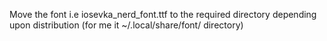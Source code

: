 Move the font i.e iosevka_nerd_font.ttf to the required
directory depending upon distribution
(for me it ~/.local/share/font/  directory)

